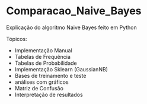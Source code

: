 # Comparacao_Naive_Bayes


Explicação do algoritmo Naive Bayes feito em Python

Tópicos:
* Implementação Manual
* Tabelas de Frequência
* Tabelas de Probabilidade
* Implementação Sklearn (GaussianNB)
* Bases de treinamento e teste 
* análises com gráficos
* Matriz de Confusão
* Interpretação de resultados
